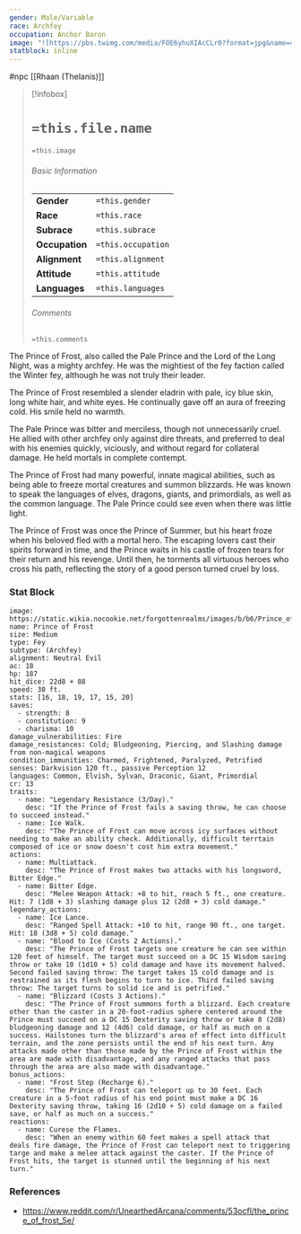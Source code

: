 ```yaml
---
gender: Male/Variable
race: Archfey
occupation: Anchor Baron
image: "![https://pbs.twimg.com/media/FOE6yhuXIAcCLr0?format=jpg&name=4096x4096|250](https://pbs.twimg.com/media/FOE6yhuXIAcCLr0?format=jpg&name=4096x4096)"
statblock: inline
---
```

 #npc [[Rhaan (Thelanis)]]

> [!infobox]
> # `=this.file.name`
> `=this.image`
> ###### Basic Information
> |  |  |
> | ---- | ---- |
> | **Gender** | `=this.gender` |
> | **Race** | `=this.race` |
> | **Subrace** | `=this.subrace` |
> | **Occupation** | `=this.occupation` |
> | **Alignment** | `=this.alignment` |
> | **Attitude** | `=this.attitude` |
> | **Languages** | `=this.languages` |
> ###### Comments
> `=this.comments`

The Prince of Frost, also called the Pale Prince and the Lord of the Long Night, was a mighty archfey. He was the mightiest of the fey faction called the Winter fey, although he was not truly their leader.

The Prince of Frost resembled a slender eladrin with pale, icy blue skin, long white hair, and white eyes. He continually gave off an aura of freezing cold. His smile held no warmth.

The Pale Prince was bitter and merciless, though not unnecessarily cruel. He allied with other archfey only against dire threats, and preferred to deal with his enemies quickly, viciously, and without regard for collateral damage. He held mortals in complete contempt.

The Prince of Frost had many powerful, innate magical abilities, such as being able to freeze mortal creatures and summon blizzards. He was known to speak the languages of elves, dragons, giants, and primordials, as well as the common language. The Pale Prince could see even when there was little light.

The Prince of Frost was once the Prince of Summer, but his heart froze when his beloved fled with a mortal hero. The escaping lovers cast their spirits forward in time, and the Prince waits in his castle of frozen tears for their return and his revenge. Until then, he torments all virtuous heroes who cross his path, reflecting the story of a good person turned cruel by loss.

### Stat Block

```statblock
image: https://static.wikia.nocookie.net/forgottenrealms/images/b/b6/Prince_of_Frost_4e.jpg
name: Prince of Frost
size: Medium
type: Fey
subtype: (Archfey)
alignment: Neutral Evil
ac: 18
hp: 187
hit_dice: 22d8 + 88
speed: 30 ft.
stats: [16, 18, 19, 17, 15, 20]
saves:
  - strength: 8
  - constitution: 9
  - charisma: 10
damage_vulnerabilities: Fire
damage_resistances: Cold; Bludgeoning, Piercing, and Slashing damage from non-magical weapons
condition_immunities: Charmed, Frightened, Paralyzed, Petrified
senses: Darkvision 120 ft., passive Perception 12
languages: Common, Elvish, Sylvan, Draconic, Giant, Primordial
cr: 13
traits:
  - name: "Legendary Resistance (3/Day)."
    desc: "If the Prince of Frost fails a saving throw, he can choose to succeed instead."
  - name: Ice Walk.
    desc: "The Prince of Frost can move across icy surfaces without needing to make an ability check. Additionally, difficult terrtain composed of ice or snow doesn't cost him extra movement."
actions:
  - name: Multiattack.
    desc: "The Prince of Frost makes two attacks with his longsword, Bitter Edge."
  - name: Bitter Edge.
    desc: "Melee Weapon Attack: +8 to hit, reach 5 ft., one creature. Hit: 7 (1d8 + 3) slashing damage plus 12 (2d8 + 3) cold damage."
legendary_actions:
  - name: Ice Lance.
    desc: "Ranged Spell Attack: +10 to hit, range 90 ft., one target. Hit: 18 (3d8 + 5) cold damage."
  - name: "Blood to Ice (Costs 2 Actions)."
    desc: "The Prince of Frost targets one creature he can see within 120 feet of himself. The target must succeed on a DC 15 Wisdom saving throw or take 10 (1d10 + 5) cold damage and have its movement halved. Second failed saving throw: The target takes 15 cold damage and is restrained as its flesh begins to turn to ice. Third failed saving throw: The target turns to solid ice and is petrified."
  - name: "Blizzard (Costs 3 Actions)."
    desc: "The Prince of Frost summons forth a blizzard. Each creature other than the caster in a 20-foot-radius sphere centered around the Prince must succeed on a DC 15 Dexterity saving throw or take 8 (2d8) bludgeoning damage and 12 (4d6) cold damage, or half as much on a success. Hailstones turn the blizzard's area of effect into difficult terrain, and the zone persists until the end of his next turn. Any attacks made other than those made by the Prince of Frost within the area are made with disadvantage, and any ranged attacks that pass through the area are also made with disadvantage."
bonus_actions:
  - name: "Frost Step (Recharge 6)."
    desc: "The Prince of Frost can teleport up to 30 feet. Each creature in a 5-foot radius of his end point must make a DC 16 Dexterity saving throw, taking 16 (2d10 + 5) cold damage on a failed save, or half as much on a success."
reactions:
  - name: Curese the Flames.
    desc: "When an enemy within 60 feet makes a spell attack that deals fire damage, the Prince of Frost can teleport next to triggering targe and make a melee attack against the caster. If the Prince of Frost hits, the target is stunned until the beginning of his next turn."
```

### References

* https://www.reddit.com/r/UnearthedArcana/comments/53ocfl/the_prince_of_frost_5e/
